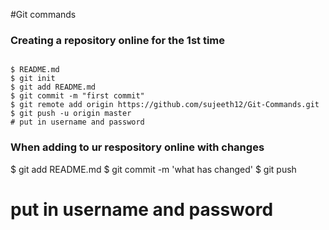 #Git commands

### Creating a repository online for the 1st time 

```

$ README.md
$ git init
$ git add README.md
$ git commit -m "first commit"
$ git remote add origin https://github.com/sujeeth12/Git-Commands.git
$ git push -u origin master
# put in username and password

```

### When adding to ur respository online with changes
$ git add README.md
$ git commit -m 'what has changed'
$ git push
# put in username and password

```